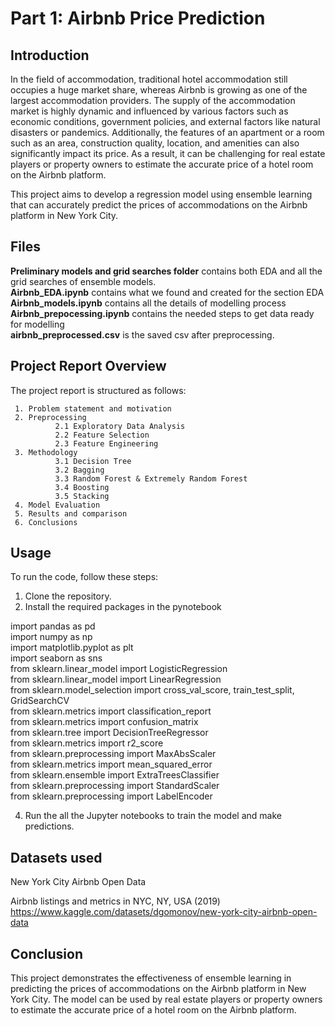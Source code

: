 # Part 1: Airbnb Price Prediction

## Introduction

In the field of accommodation, traditional hotel accommodation still occupies a huge market share, whereas Airbnb is growing as one of the largest accommodation providers. The supply of the accommodation market is highly dynamic and influenced by various factors such as economic conditions, government policies, and external factors like natural disasters or pandemics. Additionally, the features of an apartment or a room such as an area, construction quality, location, and amenities can also significantly impact its price. As a result, it can be challenging for real estate players or property owners to estimate the accurate price of a hotel room on the Airbnb platform.

This project aims to develop a regression model using ensemble learning that can accurately predict the prices of accommodations on the Airbnb platform in New York City.


## Files 
**Preliminary models and grid searches folder** contains both EDA and all the grid searches of ensemble models.\
**Airbnb_EDA.ipynb** contains what we found and created for the section EDA\
**Airbnb_models.ipynb** contains all the details of modelling process\
**Airbnb_prepocessing.ipynb** contains the needed steps to get data ready for modelling\
**airbnb_preprocessed.csv** is the saved csv after preprocessing.


## Project Report Overview
The project report is structured as follows:

     1. Problem statement and motivation
     2. Preprocessing
              2.1 Exploratory Data Analysis
              2.2 Feature Selection
              2.3 Feature Engineering
     3. Methodology
              3.1 Decision Tree
              3.2 Bagging
              3.3 Random Forest & Extremely Random Forest
              3.4 Boosting
              3.5 Stacking
     4. Model Evaluation
     5. Results and comparison
     6. Conclusions
     
      
## Usage

To run the code, follow these steps:

1. Clone the repository.
2. Install the required packages in the pynotebook

import pandas as pd\
import numpy as np\
import matplotlib.pyplot as plt\
import seaborn as sns\
from sklearn.linear_model import LogisticRegression\
from sklearn.linear_model import LinearRegression\
from sklearn.model_selection import cross_val_score, train_test_split, GridSearchCV\
from sklearn.metrics import classification_report \
from sklearn.metrics import confusion_matrix\
from sklearn.tree import DecisionTreeRegressor\
from sklearn.metrics import r2_score\
from sklearn.preprocessing import MaxAbsScaler\
from sklearn.metrics import mean_squared_error\
from sklearn.ensemble import ExtraTreesClassifier\
from sklearn.preprocessing import StandardScaler\
from sklearn.preprocessing import LabelEncoder

4. Run the all the Jupyter notebooks to train the model and make predictions.

## Datasets used

New York City Airbnb Open Data

Airbnb listings and metrics in NYC, NY, USA (2019)
https://www.kaggle.com/datasets/dgomonov/new-york-city-airbnb-open-data


## Conclusion

This project demonstrates the effectiveness of ensemble learning in predicting the prices of accommodations on the Airbnb platform in New York City. The model can be used by real estate players or property owners to estimate the accurate price of a hotel room on the Airbnb platform.
